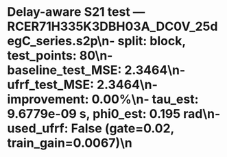 # Delay-aware S21 test — RCER71H335K3DBH03A_DC0V_25degC_series.s2p\n- split: block, test_points: 80\n- baseline_test_MSE: 2.3464\n- ufrf_test_MSE: 2.3464\n- improvement: 0.00%\n- tau_est: 9.6779e-09 s, phi0_est: 0.195 rad\n- used_ufrf: False (gate=0.02, train_gain=0.0067)\n